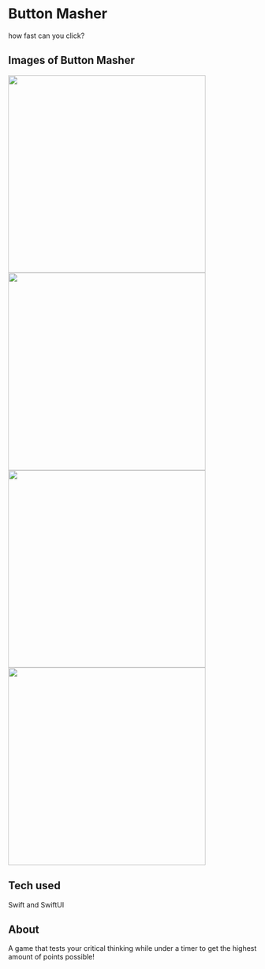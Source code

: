 # Button Masher
how fast can you click?

## Images of Button Masher
<img src="images/info.png" width="400">
<img src="images/game1.png" width="400">
<img src="images/game2.png" width="400">
<img src="images/end.png" width="400">


## Tech used
Swift and SwiftUI

## About
A game that tests your critical thinking while under a timer to get the highest amount of points possible!
